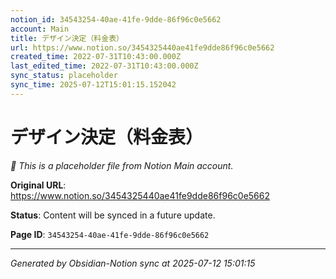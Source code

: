 ```yaml
---
notion_id: 34543254-40ae-41fe-9dde-86f96c0e5662
account: Main
title: デザイン決定（料金表）
url: https://www.notion.so/3454325440ae41fe9dde86f96c0e5662
created_time: 2022-07-31T10:43:00.000Z
last_edited_time: 2022-07-31T10:43:00.000Z
sync_status: placeholder
sync_time: 2025-07-12T15:01:15.152042
---
```


# デザイン決定（料金表）

*🔄 This is a placeholder file from Notion Main account.*

**Original URL**: https://www.notion.so/3454325440ae41fe9dde86f96c0e5662

**Status**: Content will be synced in a future update.

**Page ID**: `34543254-40ae-41fe-9dde-86f96c0e5662`

---

*Generated by Obsidian-Notion sync at 2025-07-12 15:01:15*

